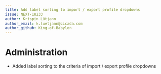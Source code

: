 ```yaml
---
title: Add label sorting to import / export profile dropdowns
issue: NEXT-18233
author: Krispin Lütjann
author_email: k.luetjann@cicada.com 
author_github: King-of-Babylon
---
```

# Administration
* Added label sorting to the criteria of import / export profile dropdowns
